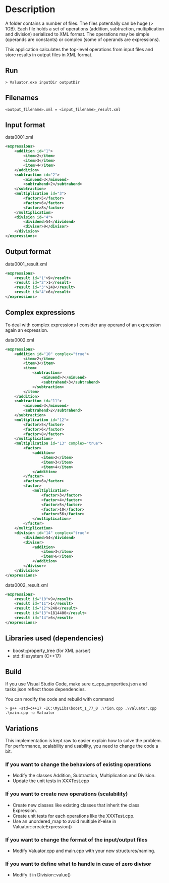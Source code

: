 # Description
A folder contains a number of files. The files potentially can be huge (> 1GB). Each file holds a set of operations (addition, subtraction, multiplication and division) serialized to XML format. The operations may be simple (operands are constants) or complex (some of operands are expressions).

This application calculates the top-level operations from input files and store results in output files in XML format. 

## Run
```
> Valuator.exe inputDir outputDir
```

## Filenames
```
<output_filename>.xml = <input_filename>_result.xml
```
## Input format
data0001.xml
```xml
<expressions>
    <addition id="1">
        <item>2</item>
        <item>3</item>
        <item>4</item>
    </addition>
    <subtraction id="2">
        <minuend>3</minuend>
        <subtrahend>2</subtrahend>
    </subtraction>
    <multiplication id="3">
        <factor>5</factor>
        <factor>6</factor>
        <factor>8</factor>
    </multiplication>
    <division id="4">
        <dividend>54</dividend>
        <divisor>9</divisor>
    </division>
</expressions>
```

## Output format
data0001_result.xml
```xml
<expressions>
    <result id="1">9</result>
    <result id="2">1</result>
    <result id="3">240</result>
    <result id="4">6</result>    
</expressions>
```

## Complex expressions
To deal with complex expressions I consider any operand of an expression again an expression.

data0002.xml
```xml
<expressions>
    <addition id="10" complex="true">
        <item>2</item>
        <item>3</item>
        <item>  
            <subtraction>
                <minuend>7</minuend>
                <subtrahend>3</subtrahend>
            </subtraction>
        </item>
    </addition>
    <subtraction id="11">
        <minuend>3</minuend>
        <subtrahend>2</subtrahend>
    </subtraction>
    <multiplication id="12">
        <factor>5</factor>
        <factor>6</factor>
        <factor>8</factor>
    </multiplication>
    <multiplication id="13" complex="true">
        <factor>
            <addition>
                <item>2</item>
                <item>3</item>
                <item>4</item>
            </addition>
        </factor>
        <factor>6</factor>
        <factor>
            <multiplication>
                <factor>3</factor>
                <factor>4</factor>
                <factor>5</factor>
                <factor>10</factor>
                <factor>56</factor>
            </multiplication>
        </factor>
    </multiplication>
    <division id="14" complex="true">
        <dividend>54</dividend>
        <divisor>
            <addition>
                <item>3</item>
                <item>6</item>
            </addition>
        </divisor>
    </division>
</expressions>
```

data0002_result.xml
```xml
<expressions>
    <result id="10">9</result>
    <result id="11">1</result>
    <result id="12">240</result>
    <result id="13">1814400</result>
    <result id="14">6</result>
</expressions>
```

## Libraries used (dependencies)
* boost::property_tree (for XML parser)
* std::filesystem (C++17)

## Build
If you use Visual Studio Code, make sure c_cpp_properties.json and tasks.json reflect those dependencies.
    
You can modify the code and rebuild with command
```
> g++ -std=c++17 -IC:\MyLibs\boost_1_77_0 .\*ion.cpp .\Valuator.cpp .\main.cpp -o Valuator
```
## Variations 
This implementation is kept raw to easier explain how to solve the problem. For performance, scalability and usability, you need to change the code a bit. 

### If you want to change the behaviors of existing operations 
* Modify the classes Addition, Subtraction, Multiplication and Division.
* Update the unit tests in XXXTest.cpp

### If you want to create new operations (scalability)
* Create new classes like existing classes that inherit the class Expression.
* Create unit tests for each operations like the XXXTest.cpp.
* Use an unordered_map<string> to avoid multiple if-else in Valuator::createExpression()

### If you want to change the format of the input/output files
* Modify Valuator.cpp and main.cpp with your new structures/naming. 

### If you want to define what to handle in case of zero divisor
* Modify it in Division::value()